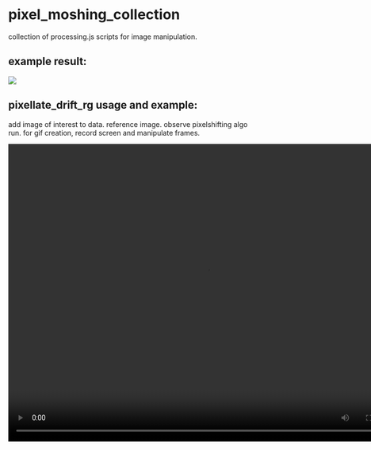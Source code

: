 # pixel_moshing_collection
collection of processing.js scripts for image manipulation.  

## example result:
![](kerioutput.gif)

## pixellate_drift_rg usage and example:

add image of interest to data. reference image. observe pixelshifting algo run. for gif creation, record screen and manipulate frames.

<video controls="controls" width="800" height="600" 
       name="Video Name" src="_f_keri2_pixellate.mp4"></video>
